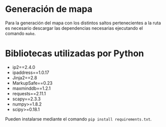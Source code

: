 # Generación de mapa

Para la generación del mapa con los distintos saltos pertenecientes a la ruta es
necesario descargar las dependencias necesarias ejecutando el comando `make`.

# Bibliotecas utilizadas por Python

- ip2==2.4.0
- ipaddress==1.0.17
- Jinja2==2.8
- MarkupSafe==0.23
- maxminddb==1.2.1
- requests==2.11.1
- scapy==2.3.3
- numpy>=1.8.2
- scipy>=0.18.1

Pueden instalarse mediante el comando `pip install requirements.txt`.
